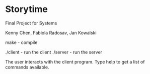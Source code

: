 # Storytime
Final Project for Systems

Kenny Chen, Fabiola Radosav, Jan Kowalski

make - compile

./client - run the client
./server - run the server

The user interacts with the client program.
Type help to get a list of commands available.

